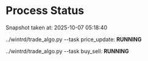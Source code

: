 # Process Status

Snapshot taken at: 2025-10-07 05:18:40

../wintrd/trade_algo.py --task price_update: **RUNNING**

../wintrd/trade_algo.py --task buy_sell: **RUNNING**

